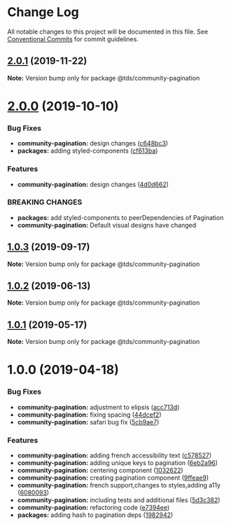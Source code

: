 # Change Log

All notable changes to this project will be documented in this file.
See [Conventional Commits](https://conventionalcommits.org) for commit guidelines.

## [2.0.1](https://github.com/telus/tds-community/compare/@tds/community-pagination@2.0.0...@tds/community-pagination@2.0.1) (2019-11-22)

**Note:** Version bump only for package @tds/community-pagination





# [2.0.0](https://github.com/telus/tds-community/compare/@tds/community-pagination@1.0.3...@tds/community-pagination@2.0.0) (2019-10-10)


### Bug Fixes

* **community-pagination:** design changes ([c648bc3](https://github.com/telus/tds-community/commit/c648bc3))
* **packages:** adding styled-components ([cf613ba](https://github.com/telus/tds-community/commit/cf613ba))


### Features

* **community-pagination:** design changes ([4d0d662](https://github.com/telus/tds-community/commit/4d0d662))


### BREAKING CHANGES

* **packages:** add styled-components to peerDependencies of Pagination
* **community-pagination:** Default visual designs have changed





## [1.0.3](https://github.com/telus/tds-community/compare/@tds/community-pagination@1.0.2...@tds/community-pagination@1.0.3) (2019-09-17)

**Note:** Version bump only for package @tds/community-pagination





## [1.0.2](https://github.com/telus/tds-community/compare/@tds/community-pagination@1.0.1...@tds/community-pagination@1.0.2) (2019-06-13)

**Note:** Version bump only for package @tds/community-pagination





## [1.0.1](https://github.com/telus/tds-community/compare/@tds/community-pagination@1.0.0...@tds/community-pagination@1.0.1) (2019-05-17)

**Note:** Version bump only for package @tds/community-pagination





# 1.0.0 (2019-04-18)


### Bug Fixes

* **community-pagination:** adjustment to elipsis ([acc713d](https://github.com/telus/tds-community/commit/acc713d))
* **community-pagination:** fixing spacing ([44dcef2](https://github.com/telus/tds-community/commit/44dcef2))
* **community-pagination:** safari bug fix ([5cb9ae7](https://github.com/telus/tds-community/commit/5cb9ae7))


### Features

* **community-pagination:** adding french accessibility text ([c578527](https://github.com/telus/tds-community/commit/c578527))
* **community-pagination:** adding unique keys to pagination ([6eb2a96](https://github.com/telus/tds-community/commit/6eb2a96))
* **community-pagination:** centering component ([1032622](https://github.com/telus/tds-community/commit/1032622))
* **community-pagination:** creating pagination component ([9ffeae9](https://github.com/telus/tds-community/commit/9ffeae9))
* **community-pagination:** french support,changes to styles,adding a11y ([6080093](https://github.com/telus/tds-community/commit/6080093))
* **community-pagination:** including tests and additional files ([5d3c382](https://github.com/telus/tds-community/commit/5d3c382))
* **community-pagination:** refactoring code ([e7394ee](https://github.com/telus/tds-community/commit/e7394ee))
* **packages:** adding hash to pagination deps ([1982942](https://github.com/telus/tds-community/commit/1982942))
